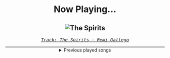 <div align="center"> 
<h1>Now Playing...</h1>

![The Spirits](https://i.scdn.co/image/ab67616d00001e0261d6cb3dd4d946c0170eb3ac)
--
_<samp><a href="https://open.spotify.com/track/6aJMklJ8B9wV7E5ELPV5hU">Track: The Spirits - Remi Gallego</a></samp>_

<div style="border: 1px #4B5054 solid"></div>
<details>
  <summary>
    Previous played songs
  </summary>
  <table>
    <thead>
      <tr>
        <th>
          Artist
        </th>
        <th>
          Song
        </th>
        <th>
          Link
        </th>
      </tr>
    </thead>
    <tbody>
      <tr><td>Remi Gallego</td><td>The Spirits</td><td><a href="https://open.spotify.com/track/6aJMklJ8B9wV7E5ELPV5hU">https://open.spotify.com/track/6aJMklJ8B9wV7E5ELPV5hU</a></td></tr><tr><td>Remi Gallego</td><td>Oraculum</td><td><a href="https://open.spotify.com/track/3nG0jq2Dj7s90B1kZsqnJc">https://open.spotify.com/track/3nG0jq2Dj7s90B1kZsqnJc</a></td></tr><tr><td>Remi Gallego</td><td>Nocturnus</td><td><a href="https://open.spotify.com/track/03V5dYWPoCWRV43E229wjY">https://open.spotify.com/track/03V5dYWPoCWRV43E229wjY</a></td></tr><tr><td>Remi Gallego</td><td>Mist</td><td><a href="https://open.spotify.com/track/2uLh3T3mdI0i1e9i73rm4e">https://open.spotify.com/track/2uLh3T3mdI0i1e9i73rm4e</a></td></tr><tr><td>Seeing Things</td><td>Switchblade</td><td><a href="https://open.spotify.com/track/2XWitdTHchAFEK0pi7nZc3">https://open.spotify.com/track/2XWitdTHchAFEK0pi7nZc3</a></td></tr><tr><td>TesseracT</td><td>The Grey</td><td><a href="https://open.spotify.com/track/7L3xFgVUkjFcTtSQaD0vfe">https://open.spotify.com/track/7L3xFgVUkjFcTtSQaD0vfe</a></td></tr><tr><td>TesseracT</td><td>Legion</td><td><a href="https://open.spotify.com/track/4gHIRlbHfLKLMThA0beE5h">https://open.spotify.com/track/4gHIRlbHfLKLMThA0beE5h</a></td></tr><tr><td>Lø Spirit</td><td>Wild Things</td><td><a href="https://open.spotify.com/track/2i1vYzTP1FQ4osYpDnoBEV">https://open.spotify.com/track/2i1vYzTP1FQ4osYpDnoBEV</a></td></tr><tr><td>Blue Stahli</td><td>Doubt</td><td><a href="https://open.spotify.com/track/1g1zPW8Lz3JNswZ0renR9c">https://open.spotify.com/track/1g1zPW8Lz3JNswZ0renR9c</a></td></tr><tr><td>Blue Stahli</td><td>Smackdown</td><td><a href="https://open.spotify.com/track/48YtR9776cTjPi2sRO4pPQ">https://open.spotify.com/track/48YtR9776cTjPi2sRO4pPQ</a></td></tr><tr><td>Blue Stahli</td><td>Accelerant</td><td><a href="https://open.spotify.com/track/6TUeqkhYaUJcbjtEL7mV1k">https://open.spotify.com/track/6TUeqkhYaUJcbjtEL7mV1k</a></td></tr><tr><td>Blue Stahli</td><td>Reverse Tension</td><td><a href="https://open.spotify.com/track/0JXRxhuHvu7R03nZyeQqHe">https://open.spotify.com/track/0JXRxhuHvu7R03nZyeQqHe</a></td></tr><tr><td>Blue Stahli</td><td>Let's Go</td><td><a href="https://open.spotify.com/track/4va3T7lEMieqicBPpQHPXI">https://open.spotify.com/track/4va3T7lEMieqicBPpQHPXI</a></td></tr><tr><td>Blue Stahli</td><td>Overklock</td><td><a href="https://open.spotify.com/track/2ens5MBzdXKTlh7JE5XBih">https://open.spotify.com/track/2ens5MBzdXKTlh7JE5XBih</a></td></tr><tr><td>Blue Stahli</td><td>Legion</td><td><a href="https://open.spotify.com/track/3rgJqU3XfiNwnM8LYO8xI5">https://open.spotify.com/track/3rgJqU3XfiNwnM8LYO8xI5</a></td></tr><tr><td>Blue Stahli</td><td>Obsidian</td><td><a href="https://open.spotify.com/track/7Mkp0gED0maUGQQ4pEZUbl">https://open.spotify.com/track/7Mkp0gED0maUGQQ4pEZUbl</a></td></tr><tr><td>Blue Stahli</td><td>Red Carpet Rush</td><td><a href="https://open.spotify.com/track/2QxpxDdedJKKdL31X4xdiM">https://open.spotify.com/track/2QxpxDdedJKKdL31X4xdiM</a></td></tr><tr><td>Orbit Culture</td><td>While We Serve</td><td><a href="https://open.spotify.com/track/3LmcjJ7e4tlRqwYs2VNRq0">https://open.spotify.com/track/3LmcjJ7e4tlRqwYs2VNRq0</a></td></tr><tr><td>Orbit Culture</td><td>Sound Of The Bell</td><td><a href="https://open.spotify.com/track/0zb81VDwmnvUwx73Hp91bg">https://open.spotify.com/track/0zb81VDwmnvUwx73Hp91bg</a></td></tr><tr><td>Orbit Culture</td><td>The Upheaval</td><td><a href="https://open.spotify.com/track/1jWkoYklhLmd9288PIgDWG">https://open.spotify.com/track/1jWkoYklhLmd9288PIgDWG</a></td></tr>
    </tbody>
  </table>
</details>

</div>
